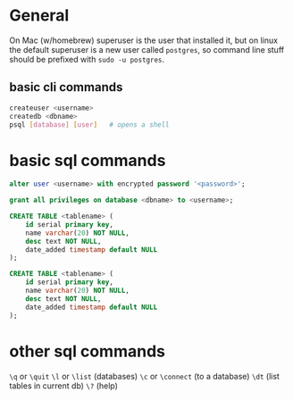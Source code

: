 # General
On Mac (w/homebrew) superuser is the user that installed it, but on linux the default superuser is a new user called `postgres`, so command line stuff should be prefixed with `sudo -u postgres`.

## basic cli commands
```bash
createuser <username>
createdb <dbname>
psql [database] [user]   # opens a shell
```

# basic sql commands

```sql
alter user <username> with encrypted password '<password>';
```

```sql
grant all privileges on database <dbname> to <username>;
```

```sql
CREATE TABLE <tablename> (
    id serial primary key,
    name varchar(20) NOT NULL,
    desc text NOT NULL,
    date_added timestamp default NULL
);
```

```sql
CREATE TABLE <tablename> (
    id serial primary key,
    name varchar(20) NOT NULL,
    desc text NOT NULL,
    date_added timestamp default NULL
);
```

# other sql commands
`\q` or `\quit`
`\l` or `\list` (databases)
`\c` or `\connect` (to a database)
`\dt` (list tables in current db)
`\?` (help)